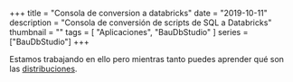 +++
title = "Consola de conversion a databricks"
date = "2019-10-11"
description = "Consola de conversión de scripts de SQL a Databricks"
thumbnail = ""
tags = [ "Aplicaciones", "BauDbStudio" ]
series = ["BauDbStudio"]
+++

Estamos trabajando en ello pero mientras tanto puedes aprender qué son las 
[distribuciones](/blog/applications/baudbstudio/manual/025-distribuciones/025-distribuciones).